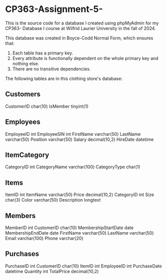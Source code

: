 # CP363-Assignment-5-

This is the source code for a database I created using phpMyAdmin for my CP363- Database I course at Wilfrid Laurier University in the fall of 2024.  

This database was created in Boyce-Codd Normal Form, which ensures that:
1) Each table has a primary key.
2) Every attribute is functionally dependent on the whole primary key and nothing else.
3) There are no transitive dependencies.

The following tables are in this clothing store's database:

Customers
------------
CustomerID char(10)
IsMember tinyint(1)

Employees 
----------
EmployeeID int 
EmployeeSIN int 
FirstName varchar(50)
LastName varchar(50)
Position varchar(50)
Salary decimal(10,2)
HireDate datetime

ItemCategory 
-------------
CategoryID int 
CategoryName varchar(100)
CategoryType char(1)

Items 
-----------
ItemID int 
ItemName varchar(50)
Price decimal(10,2) 
CategoryID int 
Size char(3)
Color varchar(50)
Description longtext

Members 
------------
MemberID int
CustomerID char(10)
MembershipStartDate date 
MembershipEndDate date
FirstName varchar(50) 
LastName varchar(50) 
Email varchar(100)
Phone varchar(20)

Purchases
----------
PurchaseID int
CustomerID char(10) 
ItemID int
EmployeeID int
PurchaseDate datetime 
Quantity int 
TotalPrice decimal(10,2) 




